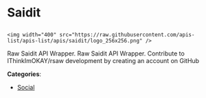 # Saidit<p align="center">
    <img width="400" src="https://raw.githubusercontent.com/apis-list/apis-list/apis/saidit/logo_256x256.png" />
</p>

Raw Saidit API Wrapper. Raw Saidit API Wrapper. Contribute to IThinkImOKAY/rsaw development by creating an account on GitHub

**Categories**:

- [Social](https://github/apis-list/apis-list#social)





